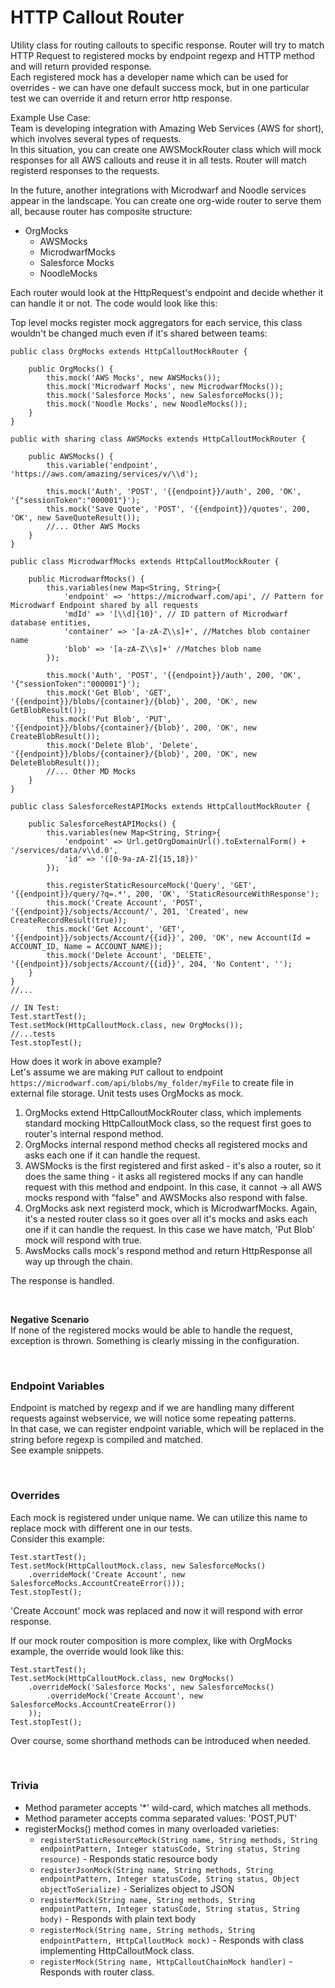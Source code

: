 # HTTP Callout Router

Utility class for routing callouts to specific response.
Router will try to match HTTP Request to registered mocks by endpoint regexp and HTTP method and will return provided response.  
Each registered mock has a developer name which can be used for overrides - we can have one default success mock, but in one particular test we can override it
and return error http response.

Example Use Case:  
Team is developing integration with Amazing Web Services (AWS for short), which involves several types of requests.  
In this situation, you can create one AWSMockRouter class which will mock responses for all AWS callouts and reuse it in all tests. Router will match registerd
responses
to the requests.

In the future, another integrations with Microdwarf and Noodle services appear in the landscape. You can create one org-wide router to serve them all, because
router has composite structure:

* OrgMocks
    * AWSMocks
    * MicrodwarfMocks
    * Salesforce Mocks
    * NoodleMocks

Each router would look at the HttpRequest's endpoint and decide whether it can handle it or not. The code would look like this:

Top level mocks register mock aggregators for each service, this class wouldn't be changed much even if it's shared between teams:

```apex
public class OrgMocks extends HttpCalloutMockRouter {

    public OrgMocks() {
        this.mock('AWS Mocks', new AWSMocks());
        this.mock('Microdwarf Mocks', new MicrodwarfMocks());
        this.mock('Salesforce Mocks', new SalesforceMocks());
        this.mock('Noodle Mocks', new NoodleMocks());
    }
}

public with sharing class AWSMocks extends HttpCalloutMockRouter {

    public AWSMocks() {
        this.variable('endpoint', 'https://aws.com/amazing/services/v/\\d');

        this.mock('Auth', 'POST', '{{endpoint}}/auth', 200, 'OK', '{"sessionToken":"000001"}');
        this.mock('Save Quote', 'POST', '{{endpoint}}/quotes', 200, 'OK', new SaveQuoteResult());
        //... Other AWS Mocks
    }
}

public class MicrodwarfMocks extends HttpCalloutMockRouter {

    public MicrodwarfMocks() {
        this.variables(new Map<String, String>{
            'endpoint' => 'https://microdwarf.com/api', // Pattern for Microdwarf Endpoint shared by all requests
            'mdId' => '[\\d]{10}', // ID pattern of Microdwarf database entities,
            'container' => '[a-zA-Z\\s]+', //Matches blob container name
            'blob' => '[a-zA-Z\\s]+' //Matches blob name
        });

        this.mock('Auth', 'POST', '{{endpoint}}/auth', 200, 'OK', '{"sessionToken":"000001"}');
        this.mock('Get Blob', 'GET', '{{endpoint}}/blobs/{container}/{blob}', 200, 'OK', new GetBlobResult());
        this.mock('Put Blob', 'PUT', '{{endpoint}}/blobs/{container}/{blob}', 200, 'OK', new CreateBlobResult());
        this.mock('Delete Blob', 'Delete', '{{endpoint}}/blobs/{container}/{blob}', 200, 'OK', new DeleteBlobResult());
        //... Other MD Mocks
    }
}

public class SalesforceRestAPIMocks extends HttpCalloutMockRouter {

    public SalesforceRestAPIMocks() {
        this.variables(new Map<String, String>{
            'endpoint' => Url.getOrgDomainUrl().toExternalForm() + '/services/data/v\\d.0',
            'id' => '([0-9a-zA-Z]{15,18})'
        });

        this.registerStaticResourceMock('Query', 'GET', '{{endpoint}}/query/?q=.*', 200, 'OK', 'StaticResourceWithResponse');
        this.mock('Create Account', 'POST', '{{endpoint}}/sobjects/Account/', 201, 'Created', new CreateRecordResult(true));
        this.mock('Get Account', 'GET', '{{endpoint}}/sobjects/Account/{{id}}', 200, 'OK', new Account(Id = ACCOUNT_ID, Name = ACCOUNT_NAME));
        this.mock('Delete Account', 'DELETE', '{{endpoint}}/sobjects/Account/{{id}}', 204, 'No Content', '');
    }
}
//...

// IN Test:
Test.startTest();
Test.setMock(HttpCalloutMock.class, new OrgMocks());
//...tests
Test.stopTest();
```

How does it work in above example?  
Let's assume we are making `PUT` callout to endpoint `https://microdwarf.com/api/blobs/my_folder/myFile` to create file in external file storage. Unit tests
uses OrgMocks as mock.

1) OrgMocks extend HttpCalloutMockRouter class, which implements standard mocking HttpCalloutMock class, so the request first goes to router's internal respond
   method.
2) OrgMocks internal respond method checks all registered mocks and asks each one if it can handle the request.
3) AWSMocks is the first registered and first asked - it's also a router, so it does the same thing - it asks all registered mocks if any can handle request
   with this method and endpoint. In this case, it cannot -> all AWS mocks respond with "false" and AWSMocks also respond with false.
4) OrgMocks ask next registerd mock, which is MicrodwarfMocks. Again, it's a nested router class so it goes over all it's mocks and asks each one if it can
   handle the request. In this case we have match, 'Put Blob' mock will respond with true.
5) AwsMocks calls mock's respond method and return HttpResponse all way up through the chain.

The response is handled.

<br/>

**Negative Scenario**  
If none of the registered mocks would be able to handle the request, exception is thrown. Something is clearly missing in the configuration.

<br/>

### Endpoint Variables

Endpoint is matched by regexp and if we are handling many different requests against webservice, we will notice some repeating patterns.  
In that case, we can register endpoint variable, which will be replaced in the string before regexp is compiled and matched.  
See example snippets.

<br/>

### Overrides

Each mock is registered under unique name. We can utilize this name to replace mock with different one in our tests.  
Consider this example:

```apex
Test.startTest();
Test.setMock(HttpCalloutMock.class, new SalesforceMocks()
    .overrideMock('Create Account', new SalesforceMocks.AccountCreateError()));
Test.stopTest();
```

'Create Account' mock was replaced and now it will respond with error response.

If our mock router composition is more complex, like with OrgMocks example, the override would look like this:

```apex
Test.startTest();
Test.setMock(HttpCalloutMock.class, new OrgMocks()
    .overrideMock('Salesforce Mocks', new SalesforceMocks()
        .overrideMock('Create Account', new SalesforceMocks.AccountCreateError())
    ));
Test.stopTest();
```

Over course, some shorthand methods can be introduced when needed.

<br/>

### Trivia

* Method parameter accepts '*' wild-card, which matches all methods.
* Method parameter accepts comma separated values: 'POST,PUT'
* registerMocks() method comes in many overloaded varieties:
    * `registerStaticResourceMock(String name, String methods, String endpointPattern, Integer statusCode, String status, String resource)` - Responds static
      resource body
    * `registerJsonMock(String name, String methods, String endpointPattern, Integer statusCode, String status, Object objectToSerialize)` - Serializes object
      to JSON
    * `registerMock(String name, String methods, String endpointPattern, Integer statusCode, String status, String body)` - Responds with plain text body
    * `registerMock(String name, String methods, String endpointPattern, HttpCalloutMock mock)` - Responds with class implementing HttpCalloutMock class.
    * `registerMock(String name, HttpCalloutChainMock handler)` - Responds with router class.